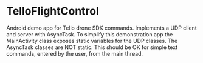 # TelloFlightControl
Android demo app for Tello drone SDK commands.
Implements a UDP client and server with AsyncTask.
To simplify this demonstration app the MainActivity class exposes static variables for the UDP classes.
The AsyncTask classes are NOT static. This should be OK for simple text commands, entered by the user, from the main thread.

